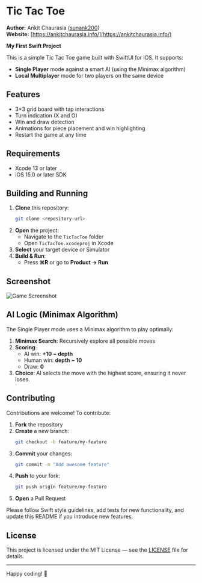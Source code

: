 # Tic Tac Toe

**Author:** Ankit Chaurasia ([sunank200](https://github.com/sunank200))  
**Website:** [https://ankitchaurasia.info/](https://ankitchaurasia.info/)

**My First Swift Project**

This is a simple Tic Tac Toe game built with SwiftUI for iOS. It supports:
- **Single Player** mode against a smart AI (using the Minimax algorithm)
- **Local Multiplayer** mode for two players on the same device

## Features
- 3×3 grid board with tap interactions
- Turn indication (X and O)
- Win and draw detection
- Animations for piece placement and win highlighting
- Restart the game at any time

## Requirements
- Xcode 13 or later
- iOS 15.0 or later SDK

## Building and Running
1. **Clone** this repository:
   ```bash
   git clone <repository-url>
   ```
2. **Open** the project:
   - Navigate to the `TicTacToe` folder
   - Open `TicTacToe.xcodeproj` in Xcode
3. **Select** your target device or Simulator
4. **Build & Run**:
   - Press **⌘R** or go to **Product → Run**

## Screenshot
![Game Screenshot](/Users/sunank200/Desktop/tictaktoe.png)

## AI Logic (Minimax Algorithm)
The Single Player mode uses a Minimax algorithm to play optimally:
1. **Minimax Search**: Recursively explore all possible moves
2. **Scoring**:
   - AI win: **+10 − depth**
   - Human win: **depth − 10**
   - Draw: **0**
3. **Choice**: AI selects the move with the highest score, ensuring it never loses.

## Contributing
Contributions are welcome! To contribute:
1. **Fork** the repository
2. **Create** a new branch:
   ```bash
   git checkout -b feature/my-feature
   ```
3. **Commit** your changes:
   ```bash
   git commit -m "Add awesome feature"
   ```
4. **Push** to your fork:
   ```bash
   git push origin feature/my-feature
   ```
5. **Open** a Pull Request

Please follow Swift style guidelines, add tests for new functionality, and update this README if you introduce new features.
  
## License
This project is licensed under the MIT License — see the [LICENSE](LICENSE) file for details.  
  
---
Happy coding! 🎉